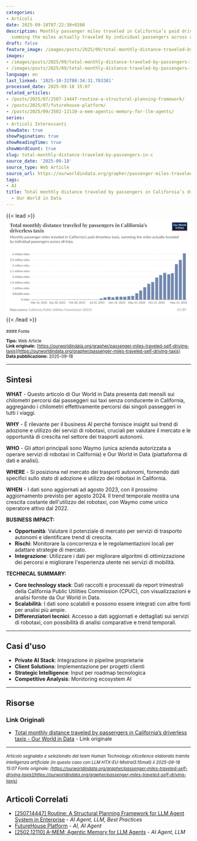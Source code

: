 ```yaml
---
categories:
- Articoli
date: 2025-09-18T07:22:30+0200
description: Monthly passenger miles traveled in California’s paid driverless taxis,
  summing the miles actually traveled by individual passengers across all trips.
draft: false
feature_image: /images/posts/2025/09/total-monthly-distance-traveled-by-passengers-in-californias-driverless-taxis-featured.webp
images:
- /images/posts/2025/09/total-monthly-distance-traveled-by-passengers-in-californias-driverless-taxis-featured.webp
- /images/posts/2025/09/total-monthly-distance-traveled-by-passengers-in-californias-driverless-taxis-5.webp
language: en
last_linked: '2025-10-31T08:34:31.703381'
processed_date: 2025-09-18 15:07
related_articles:
- /posts/2025/07/2507-14447-routine-a-structural-planning-framework/
- /posts/2025/07/futurehouse-platform/
- /posts/2025/09/2502-12110-a-mem-agentic-memory-for-llm-agents/
series:
- Articoli Interessanti
showDate: true
showPagination: true
showReadingTime: true
showWordCount: true
slug: total-monthly-distance-traveled-by-passengers-in-c
source_date: '2025-09-18'
source_type: Web Article
source_url: https://ourworldindata.org/grapher/passenger-miles-traveled-self-driving-taxis
tags:
- AI
title: Total monthly distance traveled by passengers in California’s driverless taxis
  - Our World in Data
---
```


{{< lead >}}
![Featured image](/images/posts/2025/09/total-monthly-distance-traveled-by-passengers-in-californias-driverless-taxis-featured.webp)
{{< /lead >}}

<small>
#### Fonte

**Tipo:** Web Article  
**Link originale:** [https://ourworldindata.org/grapher/passenger-miles-traveled-self-driving-taxis](https://ourworldindata.org/grapher/passenger-miles-traveled-self-driving-taxis)  
**Data pubblicazione:** 2025-09-18

</small>

---

## Sintesi

**WHAT** - Questo articolo di Our World in Data presenta dati mensili sui chilometri percorsi dai passeggeri sui taxi senza conducente in California, aggregando i chilometri effettivamente percorsi dai singoli passeggeri in tutti i viaggi.

**WHY** - È rilevante per il business AI perché fornisce insight sui trend di adozione e utilizzo dei servizi di robotaxi, cruciali per valutare il mercato e le opportunità di crescita nel settore dei trasporti autonomi.

**WHO** - Gli attori principali sono Waymo (unica azienda autorizzata a operare servizi di robotaxi in California) e Our World in Data (piattaforma di dati e analisi).

**WHERE** - Si posiziona nel mercato dei trasporti autonomi, fornendo dati specifici sullo stato di adozione e utilizzo dei robotaxi in California.

**WHEN** - I dati sono aggiornati ad agosto 2023, con il prossimo aggiornamento previsto per agosto 2024. Il trend temporale mostra una crescita costante dell'utilizzo dei robotaxi, con Waymo come unico operatore attivo dal 2022.

**BUSINESS IMPACT:**
- **Opportunità**: Valutare il potenziale di mercato per servizi di trasporto autonomi e identificare trend di crescita.
- **Rischi**: Monitorare la concorrenza e le regolamentazioni locali per adattare strategie di mercato.
- **Integrazione**: Utilizzare i dati per migliorare algoritmi di ottimizzazione dei percorsi e migliorare l'esperienza utente nei servizi di mobilità.

**TECHNICAL SUMMARY:**
- **Core technology stack**: Dati raccolti e processati da report trimestrali della California Public Utilities Commission (CPUC), con visualizzazioni e analisi fornite da Our World in Data.
- **Scalabilità**: I dati sono scalabili e possono essere integrati con altre fonti per analisi più ampie.
- **Differenziatori tecnici**: Accesso a dati aggiornati e dettagliati sui servizi di robotaxi, con possibilità di analisi comparative e trend temporali.

---

## Casi d'uso

- **Private AI Stack**: Integrazione in pipeline proprietarie
- **Client Solutions**: Implementazione per progetti clienti
- **Strategic Intelligence**: Input per roadmap tecnologica
- **Competitive Analysis**: Monitoring ecosystem AI

---



## Risorse

### Link Originali
- [Total monthly distance traveled by passengers in California’s driverless taxis - Our World in Data](https://ourworldindata.org/grapher/passenger-miles-traveled-self-driving-taxis) - Link originale


---

*<small>Articolo segnalato e selezionato dal team Human Technology eXcellence elaborato tramite intelligenza artificiale (in questo caso con LLM HTX-EU-Mistral3.1Small) il 2025-09-18 15:07
Fonte originale: [https://ourworldindata.org/grapher/passenger-miles-traveled-self-driving-taxis](https://ourworldindata.org/grapher/passenger-miles-traveled-self-driving-taxis)</small>*

## Articoli Correlati

- [[2507.14447] Routine: A Structural Planning Framework for LLM Agent System in Enterprise](/posts/2025/07/2507-14447-routine-a-structural-planning-framework/) - *AI Agent, LLM, Best Practices*
- [FutureHouse Platform](/posts/2025/07/futurehouse-platform/) - *AI, AI Agent*
- [[2502.12110] A-MEM: Agentic Memory for LLM Agents](/posts/2025/09/2502-12110-a-mem-agentic-memory-for-llm-agents/) - *AI Agent, LLM*